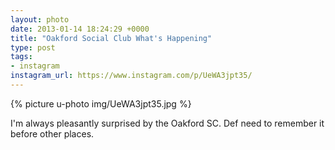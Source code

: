 ```yaml
---
layout: photo
date: 2013-01-14 18:24:29 +0000
title: "Oakford Social Club What's Happening"
type: post
tags:
- instagram
instagram_url: https://www.instagram.com/p/UeWA3jpt35/
---
```


{% picture u-photo img/UeWA3jpt35.jpg %}

I'm always pleasantly surprised by the Oakford SC. Def need to remember it before other places.
